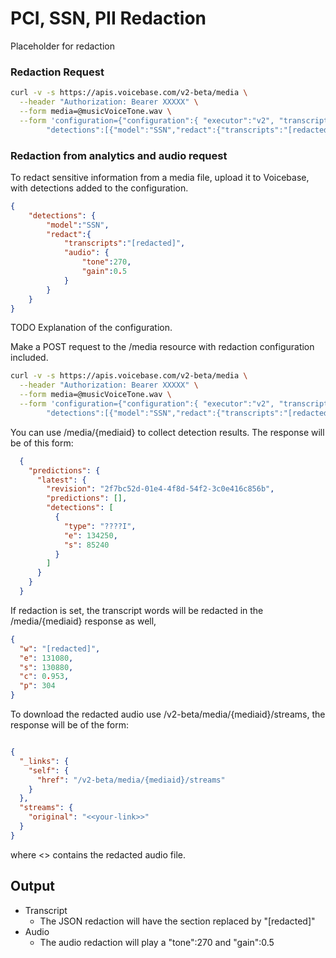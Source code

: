 # PCI, SSN, PII Redaction


Placeholder for redaction

### Redaction Request

```bash
curl -v -s https://apis.voicebase.com/v2-beta/media \
  --header "Authorization: Bearer XXXXX" \
  --form media=@musicVoiceTone.wav \
  --form 'configuration={"configuration":{ "executor":"v2", "transcripts":{"voiceFeatures":"true"}, \
        "detections":[{"model":"SSN","redact":{"transcripts":"[redacted]"}}]}}'

```

### Redaction from analytics and audio request

To redact sensitive information from a media file, upload it to Voicebase, with detections added to the configuration.

```json
{ 
    "detections": {
        "model":"SSN",
        "redact":{
            "transcripts":"[redacted]",
            "audio": {
                "tone":270,
                "gain":0.5
            }
        }
    }
}
```

TODO Explanation of the configuration.

Make a POST request to the /media resource with redaction configuration included.

```bash
curl -v -s https://apis.voicebase.com/v2-beta/media \
  --header "Authorization: Bearer XXXXX" \
  --form media=@musicVoiceTone.wav \
  --form 'configuration={"configuration":{ "executor":"v2", "transcripts":{"voiceFeatures":"true"}, \
        "detections":[{"model":"SSN","redact":{"transcripts":"[redacted]","audio":{"tone":270,"gain":0.5}}}]}}'

```


You can use /media/{mediaid} to collect detection results. The response will be of this form:


```json
  {  
    "predictions": {
      "latest": {
        "revision": "2f7bc52d-01e4-4f8d-54f2-3c0e416c856b",
        "predictions": [],
        "detections": [
          {
            "type": "????I",
            "e": 134250,
            "s": 85240
          }
        ]
      }
    }
  }
```


If redaction is set, the transcript words will be redacted in the /media/{mediaid} response as well,


```json
{
  "w": "[redacted]",
  "e": 131080,
  "s": 130880,
  "c": 0.953,
  "p": 304
}
```


To download the redacted audio use /v2-beta/media/{mediaid}/streams, the response will be of the form:

```json

{
  "_links": {
    "self": {
      "href": "/v2-beta/media/{mediaid}/streams"
    }
  },
  "streams": {
    "original": "<<your-link>>"
  }
}

```

where <<your-link>> contains the redacted audio file.


##  Output

- Transcript
    - The JSON redaction will have the section replaced by "[redacted]"
- Audio
    - The audio redaction will play a "tone":270 and "gain":0.5